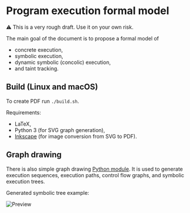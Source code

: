 # Program execution formal model #

:warning: This is a very rough draft. Use it on your own risk.

The main goal of the document is to propose a formal model of
  * concrete execution,
  * symbolic execution,
  * dynamic symbolic (concolic) execution,
  * and taint tracking.

## Build (Linux and macOS) ##

To create PDF run `./build.sh`.

Requirements:
  * LaTeX,
  * Python 3 (for SVG graph generation),
  * [Inkscape](https://inkscape.org/en/) (for image conversion from SVG to PDF).

## Graph drawing ##

There is also simple graph drawing [Python module](generator).
It is used to generate execution sequences, execution paths,
control flow graphs, and symbolic execution trees.

Generated symbolic tree example:

![Preview](https://raw.github.com/enzet/program-model/master/image/symbolic_tree.png)
